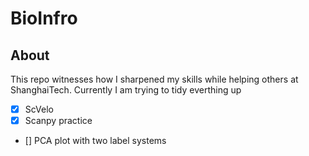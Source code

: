 # BioInfro
## About
This repo witnesses how I sharpened my skills while helping others at ShanghaiTech. 
Currently I am trying to tidy everthing up
- [x] ScVelo 
- [x] Scanpy practice
- [] PCA plot with two label systems
